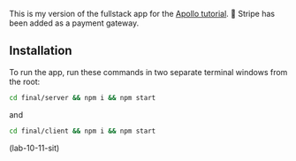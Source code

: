 This is my version of the fullstack app for the [Apollo tutorial](http://apollographql.com/docs/tutorial/introduction.html). 🚀
Stripe has been added as a payment gateway.

## Installation

To run the app, run these commands in two separate terminal windows from the root:

```bash
cd final/server && npm i && npm start
```

and

```bash
cd final/client && npm i && npm start
```

(lab-10-11-sit)

